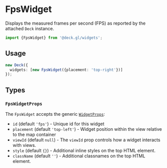 # FpsWidget

Displays the measured frames per second (FPS) as reported by the attached
`Deck` instance.

```ts
import {FpsWidget} from '@deck.gl/widgets';
```

## Usage

```ts
new Deck({
  widgets: [new FpsWidget({placement: 'top-right'})]
});
```

## Types

### `FpsWidgetProps`

The `FpsWidget` accepts the generic [`WidgetProps`](../core/widget.md#props):

- `id` (default `'fps'`) -  Unique id for this widget
- `placement` (default `'top-left'`) - Widget position within the view relative to the map container
- `viewId` (default `null`) - The `viewId` prop controls how a widget interacts with views. 
- `style` (default `{}`) - Additional inline styles on the top HTML element.
- `className` (default `''`) - Additional classnames on the top HTML element.

